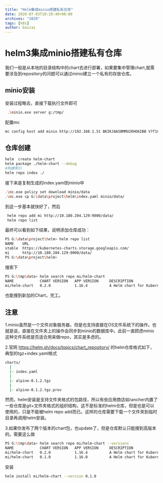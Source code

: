 ```yaml
---
title: "Helm集成minio搭建私有仓库"
date: 2020-07-03T10:20:40+08:00
archives: "2020"
tags: [k8s]
author: baicai
---
```

# helm3集成minio搭建私有仓库

我们一般是从本地的目录结构中的chart去进行部署，如果要集中管理chart,就需要涉及到repository的问题可以通过minio建立一个私有的存放仓库。 

## minio安装

安装过程略去，直接下载执行文件即可

```bash
 .\minio.exe server g:/tmp/
```

配置mc

```bash
mc config host add minio http://192.168.1.51 BKIKJAA5BMMU2RHO6IBB V7f1CwQqAcwo80UEIJEjc5gVQUSSx5ohQ9GSrr12
```

## 仓库创建

```bash
helm  create helm-chart
helm package ./helm-chart --debug
#构建索引
helm repo index ./
```

接下来是复制生成的index.yaml到minio中

```bash
.\mc.exe policy set download minio/data
.\mc.exe cp G:\data\project\helm\index.yaml minio/data/
```

到这一步基本就快好了，然后

```bash
 helm repo add mi http://10.180.204.129:9000/data/
 helm repo list
```

最终可以看到如下结果，说明添加仓库成功：

```bash
PS G:\data\project\helm> helm repo list
NAME    URL
stable  https://kubernetes-charts.storage.googleapis.com/
mi      http://10.180.204.129:9000/data/
PS G:\data\project\helm>
```
搜索下
```bash
PS G:\tmp\data> helm search repo mi/helm-chart
NAME            CHART VERSION   APP VERSION     DESCRIPTION
mi/helm-chart   0.2.0           1.16.4          A Helm chart for Kubernetes
```
也能搜到新加的Chart，完工。

## 注意

1.minio虽然是一个文件对象服务器，但是也支持直接在OS文件系统下的操作。也就是说，直接在文件夹上的操作会同步到minio的数据库中。此前一直顾虑minio这种文件系统是否适合用来做repo，其实是多虑的。

2.官网 https://helm.sh/docs/topics/chart_repository/ 的helm仓库格式如下，典型的tgz+index.yaml格式

```bash
charts/
  |
  |- index.yaml
  |
  |- alpine-0.1.2.tgz
  |
  |- alpine-0.1.2.tgz.prov
```

然而，helm安装是支持文件夹格式的包路径，所以有些应用商店如rancher内置了一些仓库是git+文件夹格式的组织结构，这不是标准的helm仓库，但是也是可以使用的，只是不能被helm repo add而已。这样的仓库需要下载一个文件夹到临时目录再调用helm安装。


3.如果你发布了两个版本的chart包，也update了，但是仓库默认只能搜到高版本的。需要这么做
```bash
PS G:\tmp\data> helm search repo mi/helm-chart --versions
NAME            CHART VERSION   APP VERSION     DESCRIPTION
mi/helm-chart   0.2.0           1.16.4          A Helm chart for Kubernetes
mi/helm-chart   0.1.0           1.16.0          A Helm chart for Kubernetes
```
安装
```bash
helm install mi/helm-chart --version 0.1.0 
```

